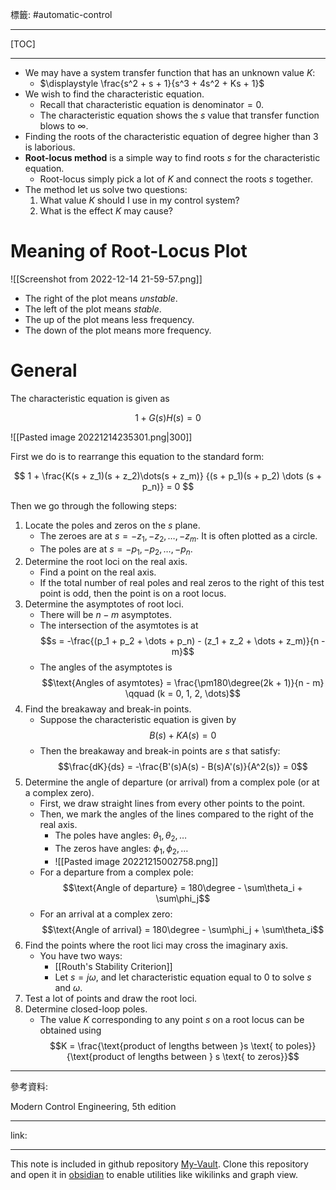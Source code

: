 標籤: #automatic-control 

---

[TOC]

---

- We may have a system transfer function that has an unknown value $K$:
	- $\displaystyle \frac{s^2 + s + 1}{s^3 + 4s^2 + Ks + 1}$
- We wish to find the characteristic equation.
	- Recall that characteristic equation is $\text{denominator} = 0$.
	- The characteristic equation shows the $s$ value that transfer function blows to $\infty$.
- Finding the roots of the characteristic equation of degree higher than 3 is laborious.
- **Root-locus method** is a simple way to find roots $s$ for the characteristic equation.
	- Root-locus simply pick a lot of $K$ and connect the roots $s$ together.
- The method let us solve two questions:
	1. What value $K$ should I use in my control system?
	2. What is the effect $K$ may cause?

# Meaning of Root-Locus Plot

![[Screenshot from 2022-12-14 21-59-57.png]]

- The right of the plot means *unstable*.
- The left of the plot means *stable*.
- The up of the plot means less frequency.
- The down of the plot means more frequency.

# General 

The characteristic equation is given as

$$1 + G(s)H(s) = 0$$

![[Pasted image 20221214235301.png|300]]

First we do is to rearrange this equation to the standard form:

$$
1 + \frac{K(s + z_1)(s + z_2)\dots(s + z_m)}
{(s + p_1)(s + p_2) \dots (s + p_n)} = 0
$$

Then we go through the following steps:

1. Locate the poles and zeros on the $s$ plane.
	- The zeroes are at $s = -z_1, -z_2, \dots, -z_m$. It is often plotted as a circle.
	- The poles are at $s = -p_1, -p_2, \dots, -p_n$.
2. Determine the root loci on the real axis.
	- Find a point on the real axis.
	- If the total number of real poles and real zeros to the right of this test point is odd, then the point is on a root locus.
3. Determine the asymptotes of root loci.
	- There will be $n - m$ asymptotes.
	- The intersection of the asymtotes is at $$s = -\frac{(p_1 + p_2 + \dots + p_n) - (z_1 + z_2 + \dots + z_m)}{n - m}$$
	- The angles of the asymptotes is $$\text{Angles of asymtotes} = \frac{\pm180\degree(2k + 1)}{n - m} \qquad (k = 0, 1, 2, \dots)$$
4. Find the breakaway and break-in points.
	- Suppose the characteristic equation is given by $$B(s) + KA(s) = 0$$
	- Then the breakaway and break-in points are $s$ that satisfy: $$\frac{dK}{ds} = -\frac{B'(s)A(s) - B(s)A'(s)}{A^2(s)} = 0$$
5. Determine the angle of departure (or arrival) from a complex pole (or at a complex zero).
	- First, we draw straight lines from every other points to the point.
	- Then, we mark the angles of the lines compared to the right of the real axis.
		- The poles have angles: $\theta_1, \theta_2, \dots$
		- The zeros have angles: $\phi_1, \phi_2, \dots$
		- ![[Pasted image 20221215002758.png]]
	- For a departure from a complex pole: $$\text{Angle of departure} = 180\degree - \sum\theta_i + \sum\phi_j$$
	- For an arrival at a complex zero: $$\text{Angle of arrival} = 180\degree - \sum\phi_j + \sum\theta_i$$
6. Find the points where the root lici may cross the imaginary axis.
	- You have two ways:
		- [[Routh's Stability Criterion]]
		- Let $s = j\omega$, and let characteristic equation equal to $0$ to solve $s$ and $\omega$.
7. Test a lot of points and draw the root loci.
8. Determine closed-loop poles.
	- The value $K$ corresponding to any point $s$ on a root locus can be obtained using $$K = \frac{\text{product of lengths between }s \text{ to poles}}{\text{product of lengths between } s \text{ to zeros}}$$

---

參考資料:

Modern Control Engineering, 5th edition

---

link:


---

This note is included in github repository [My-Vault](https://github.com/LittleD3092/My-Vault.git). Clone this repository and open it in [obsidian](https://obsidian.md/) to enable utilities like wikilinks and graph view.